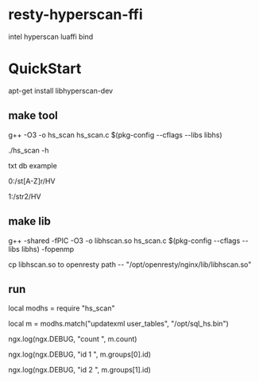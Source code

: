 # resty-hyperscan-ffi
intel hyperscan luaffi bind


# QuickStart

apt-get install libhyperscan-dev 

## make tool

g++ -O3 -o hs\_scan hs\_scan.c $(pkg-config --cflags --libs libhs)

./hs\_scan -h

txt db example 

0:/st[A-Z]r/HV

1:/str2/HV

## make lib

g++ -shared -fPIC -O3 -o libhscan.so hs\_scan.c $(pkg-config --cflags --libs libhs) -fopenmp

cp libhscan.so to openresty path -- "/opt/openresty/nginx/lib/libhscan.so"


## run

local modhs = require "hs\_scan"

local m = modhs.match("updatexml user\_tables", "/opt/sql\_hs.bin")

ngx.log(ngx.DEBUG, "count ", m.count)

ngx.log(ngx.DEBUG, "id 1 ", m.groups[0].id)

ngx.log(ngx.DEBUG, "id 2 ", m.groups[1].id)






